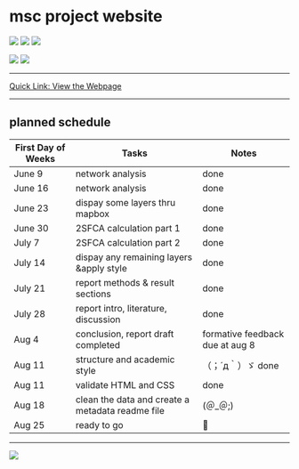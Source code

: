 # msc project website
![](https://img.shields.io/badge/HTML5-E34F26?style=for-the-badge&logo=html5&logoColor=white)
![](https://img.shields.io/badge/CSS3-1572B6?style=for-the-badge&logo=css3&logoColor=white)
![](https://img.shields.io/badge/JavaScript-323330?style=for-the-badge&logo=javascript&logoColor=F7DF1E)

![](https://img.shields.io/badge/ArcGIS-2C7AC3?&style=for-the-badge&logo=arcgis&logoColor=fff)
![](https://img.shields.io/badge/Microsoft_Access-A4373A?style=for-the-badge&logo=microsoft-access&logoColor=white)

---

[Quick Link: View the Webpage](https://msufleming.github.io/msc/index.html)


---

## planned schedule
| First Day of Weeks |   Tasks   |       Notes      |
|--------------------|-----------|------------------|
| June 9  | network analysis | done|
| June 16  | network analysis |done|
| June 23 | dispay some layers thru mapbox |done|
|  June 30  | 2SFCA calculation part 1 |done|
| July 7 | 2SFCA calculation part 2  |done|
|  July 14  |dispay any remaining layers &apply style |done|
| July 21| report methods & result sections |done|
| July 28| report intro, literature, discussion |done|
| Aug 4| conclusion, report draft completed|formative feedback due at aug 8|
| Aug 11|structure and academic style| （；´д｀）ゞ done
| Aug 11| validate HTML and CSS| done
| Aug 18| clean the data and create a metadata readme file| (＠_＠;)
| Aug 25|ready to go|🤞

---

![](https://c.tenor.com/qzY72HVqwpAAAAAd/tenor.gif)
